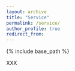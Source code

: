 ```yaml
---
layout: archive
title: "Service"
permalink: /service/
author_profile: true
redirect_from:
---
```


{% include base_path %}

XXX
